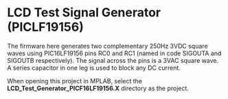 # LCD Test Signal Generator (PICLF19156)

The firmware here generates two complementary 250Hz 3VDC square waves using PIC16LF19156 pins RC0 and RC1 (named in code SIGOUTA and SIGOUTB respectively).
The signal across the pins is a 3VAC square wave.
A series capacitor in one leg is used to block any DC current.

When opening this project in MPLAB, select the **LCD_Test_Generator_PICF16LF19156.X** directory as the project.
